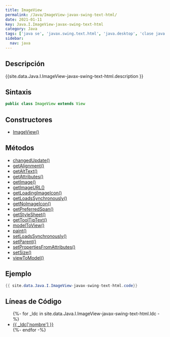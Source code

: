 ```yaml
---
title: ImageView
permalink: /Java/ImageView-javax-swing-text-html/
date: 2021-01-11
key: Java.I.ImageView-javax-swing-text-html
category: Java
tags: ['java se', 'javax.swing.text.html', 'java.desktop', 'clase java', 'Java 1.4']
sidebar: 
  nav: java
---
```


## Descripción
{{site.data.Java.I.ImageView-javax-swing-text-html.description }}

## Sintaxis
~~~java
public class ImageView extends View
~~~

## Constructores
* [ImageView()](/Java/ImageView-javax-swing-text-html/ImageView/)

## Métodos
* [changedUpdate()](/Java/ImageView-javax-swing-text-html/changedUpdate)
* [getAlignment()](/Java/ImageView-javax-swing-text-html/getAlignment)
* [getAltText()](/Java/ImageView-javax-swing-text-html/getAltText)
* [getAttributes()](/Java/ImageView-javax-swing-text-html/getAttributes)
* [getImage()](/Java/ImageView-javax-swing-text-html/getImage)
* [getImageURL()](/Java/ImageView-javax-swing-text-html/getImageURL)
* [getLoadingImageIcon()](/Java/ImageView-javax-swing-text-html/getLoadingImageIcon)
* [getLoadsSynchronously()](/Java/ImageView-javax-swing-text-html/getLoadsSynchronously)
* [getNoImageIcon()](/Java/ImageView-javax-swing-text-html/getNoImageIcon)
* [getPreferredSpan()](/Java/ImageView-javax-swing-text-html/getPreferredSpan)
* [getStyleSheet()](/Java/ImageView-javax-swing-text-html/getStyleSheet)
* [getToolTipText()](/Java/ImageView-javax-swing-text-html/getToolTipText)
* [modelToView()](/Java/ImageView-javax-swing-text-html/modelToView)
* [paint()](/Java/ImageView-javax-swing-text-html/paint)
* [setLoadsSynchronously()](/Java/ImageView-javax-swing-text-html/setLoadsSynchronously)
* [setParent()](/Java/ImageView-javax-swing-text-html/setParent)
* [setPropertiesFromAttributes()](/Java/ImageView-javax-swing-text-html/setPropertiesFromAttributes)
* [setSize()](/Java/ImageView-javax-swing-text-html/setSize)
* [viewToModel()](/Java/ImageView-javax-swing-text-html/viewToModel)

## Ejemplo
~~~java
{{ site.data.Java.I.ImageView-javax-swing-text-html.code}}
~~~

## Líneas de Código
<ul>
{%- for _ldc in site.data.Java.I.ImageView-javax-swing-text-html.ldc -%}
   <li>
       <a href="{{_ldc['url'] }}">{{ _ldc['nombre'] }}</a>
   </li>
{%- endfor -%}
</ul>
